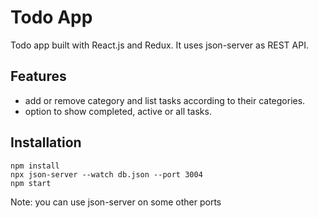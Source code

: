 # Todo App

Todo app built with React.js and Redux. It uses json-server as REST API.



## Features

- add or remove category and list tasks according to their categories.
- option to show completed, active or all tasks.

## Installation

```
npm install 
npx json-server --watch db.json --port 3004  
npm start
```

Note: you can use json-server on some other ports